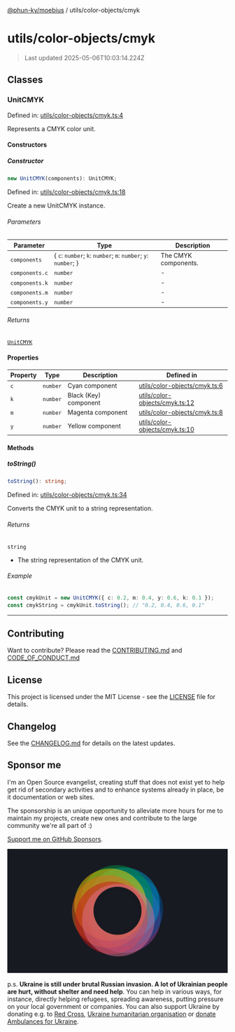 [@phun-ky/moebius](../../README.md) / utils/color-objects/cmyk

# utils/color-objects/cmyk

> Last updated 2025-05-06T10:03:14.224Z

##

## Classes

### UnitCMYK

Defined in: [utils/color-objects/cmyk.ts:4](https://github.com/phun-ky/moebius/blob/main/src/utils/color-objects/cmyk.ts#L4)

Represents a CMYK color unit.

#### Constructors

##### Constructor

```ts
new UnitCMYK(components): UnitCMYK;
```

Defined in: [utils/color-objects/cmyk.ts:18](https://github.com/phun-ky/moebius/blob/main/src/utils/color-objects/cmyk.ts#L18)

Create a new UnitCMYK instance.

###### Parameters

| Parameter      | Type                                                            | Description          |
| -------------- | --------------------------------------------------------------- | -------------------- |
| `components`   | { `c`: `number`; `k`: `number`; `m`: `number`; `y`: `number`; } | The CMYK components. |
| `components.c` | `number`                                                        | -                    |
| `components.k` | `number`                                                        | -                    |
| `components.m` | `number`                                                        | -                    |
| `components.y` | `number`                                                        | -                    |

###### Returns

[`UnitCMYK`](#unitcmyk)

#### Properties

| Property           | Type     | Description           | Defined in                                                                                                         |
| ------------------ | -------- | --------------------- | ------------------------------------------------------------------------------------------------------------------ |
| <a id="c"></a> `c` | `number` | Cyan component        | [utils/color-objects/cmyk.ts:6](https://github.com/phun-ky/moebius/blob/main/src/utils/color-objects/cmyk.ts#L6)   |
| <a id="k"></a> `k` | `number` | Black (Key) component | [utils/color-objects/cmyk.ts:12](https://github.com/phun-ky/moebius/blob/main/src/utils/color-objects/cmyk.ts#L12) |
| <a id="m"></a> `m` | `number` | Magenta component     | [utils/color-objects/cmyk.ts:8](https://github.com/phun-ky/moebius/blob/main/src/utils/color-objects/cmyk.ts#L8)   |
| <a id="y"></a> `y` | `number` | Yellow component      | [utils/color-objects/cmyk.ts:10](https://github.com/phun-ky/moebius/blob/main/src/utils/color-objects/cmyk.ts#L10) |

#### Methods

##### toString()

```ts
toString(): string;
```

Defined in: [utils/color-objects/cmyk.ts:34](https://github.com/phun-ky/moebius/blob/main/src/utils/color-objects/cmyk.ts#L34)

Converts the CMYK unit to a string representation.

###### Returns

`string`

- The string representation of the CMYK unit.

###### Example

```ts
const cmykUnit = new UnitCMYK({ c: 0.2, m: 0.4, y: 0.6, k: 0.1 });
const cmykString = cmykUnit.toString(); // "0.2, 0.4, 0.6, 0.1"
```

---

## Contributing

Want to contribute? Please read the [CONTRIBUTING.md](https://github.com/phun-ky/moebius/blob/main/CONTRIBUTING.md) and [CODE_OF_CONDUCT.md](https://github.com/phun-ky/moebius/blob/main/CODE_OF_CONDUCT.md)

## License

This project is licensed under the MIT License - see the [LICENSE](https://github.com/phun-ky/moebius/blob/main/LICENSE) file for details.

## Changelog

See the [CHANGELOG.md](https://github.com/phun-ky/moebius/blob/main/CHANGELOG.md) for details on the latest updates.

## Sponsor me

I'm an Open Source evangelist, creating stuff that does not exist yet to help get rid of secondary activities and to enhance systems already in place, be it documentation or web sites.

The sponsorship is an unique opportunity to alleviate more hours for me to maintain my projects, create new ones and contribute to the large community we're all part of :)

[Support me on GitHub Sponsors](https://github.com/sponsors/phun-ky).

![logo](https://github.com/phun-ky/moebius/blob/main/public/images/logo/logo-ring.png?raw=true)

p.s. **Ukraine is still under brutal Russian invasion. A lot of Ukrainian people are hurt, without shelter and need help**. You can help in various ways, for instance, directly helping refugees, spreading awareness, putting pressure on your local government or companies. You can also support Ukraine by donating e.g. to [Red Cross](https://www.icrc.org/en/donate/ukraine), [Ukraine humanitarian organisation](https://savelife.in.ua/en/donate-en/#donate-army-card-weekly) or [donate Ambulances for Ukraine](https://www.gofundme.com/f/help-to-save-the-lives-of-civilians-in-a-war-zone).

